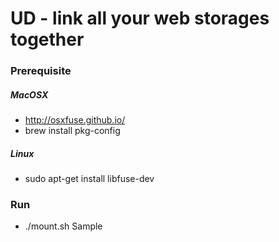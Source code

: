 UD - link all your web storages together
==

### Prerequisite

##### MacOSX
* http://osxfuse.github.io/
* brew install pkg-config

##### Linux
* sudo apt-get install libfuse-dev


### Run
* ./mount.sh Sample


